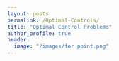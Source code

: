 ```yaml
---
layout: posts 
permalink: /Optimal-Controls/
title: "Optimal Control Problems"
author_profile: true
header:
  image: "/images/for point.png"  
---
```

